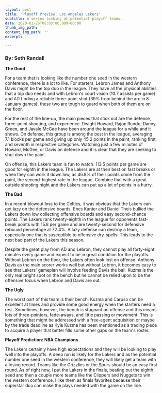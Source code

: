 ```yaml
---
layout: post
title: 'Playoff Preview: Los Angeles Lakers'
subtitle: A series looking at potential playoff teams.
date: 2020-01-26T06:00:00.000+00:00
thumb_img_path: ''
content_img_path: ''
excerpt: ''

---
```

### By: Seth Randall

**The Good**

For a team that is looking like the number one seed in the western conference, there is a lot to like. For starters, Lebron James and Anthony Davis might be the top duo in the league. They have all the physical abilities that a top duo needs and with Lebron's court vision (10.7 assists per game) and AD finding a reliable three-point shot (39% from behind the arc in 8 January games), these two are tough to guard when both of them are on the floor.

For the rest of the line-up, the main pieces that stick out are the defense, three-point shooting, and experience. Dwight Howard, Rajon Rondo, Danny Green, and Javale McGee have been around the league for a while and it shows. On defense, this group is among the best in the league, averaging 7.1 blocks per game and giving up only 45.2 points in the paint, ranking first and seventh in respective categories. Watching just a few minutes of Howard, McGee, or Davis on defense and it is clear that they are seeking to shut down the paint.

On offense, this Lakers team is fun to watch. 113.5 points per game are good for eighth in the league. The Lakers are at their best on fast breaks or when they can work it down low, as 46.8% of their points come from the paint, the second-highest rate in the league. Combine that with a great outside shooting night and the Lakers can put up a lot of points in a hurry.

**The Bad**

In a recent blowout loss to the Celtics, it was obvious that the Lakers can get lazy on the defensive boards. Enes Kanter and Daniel Theis bullied the Lakers down low collecting offensive boards and easy second-chance points. The Lakers rank twenty-eighth in the league for opponents fast-break points with 15.8 per game and are twenty-second for defensive rebound percentage at 72.4%. A lazy defense can destroy a team, especially one that is susceptible to offensive dry-spells. This leads to the next bad part of the Lakers this season.

Despite the great play from AD and Lebron, they cannot play all forty-eight minutes every game and expect to be in great condition for the playoffs. Without Lebron on the floor, the Lakers often look lost on offense. Anthony Davis as the main scorer works well but without Lebron, it becomes easy to see that Lakers' gameplan will involve feeding Davis the ball. Kuzma is the only real bright spot on the bench but he cannot be relied upon to be the offensive focus when Lebron and Davis are out.

**The Ugly**

The worst part of this team is their bench. Kuzma and Caruso can be excellent at times and provide some good energy when the starters need a rest. Sometimes, however, the bench is stagnant on offense and this means lots of three-pointers, fade-aways, and little passing or movement. This is something that might be addressed with a free-agent acquisition or maybe by the trade deadline as Kyle Kuzma has been mentioned as a trading piece to acquire a player that better fills some other gaps on the team's roster.

**Playoff Prediction: NBA Champions**

The Lakers certainly have high expectations and they will be looking to play well into the playoffs. A deep run is likely for the Lakers and as the potential number one seed in the western conference, they will likely get a team with a losing record. Teams like the Grizzlies or the Spurs should be an easy first round. As of right now, I put the Lakers in the finals, beating out the eighth seed and then a couple more teams like the Clippers and Nuggets to win the western conference. I like them as finals favorites because their superstar duo can make the plays needed with the game on the line.